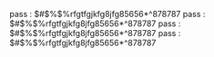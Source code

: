 pass : $#$%$%rfgtfgjkfg8jfg85656*^878787
pass : $#$%$%rfgtfgjkfg8jfg85656*^878787
pass : $#$%$%rfgtfgjkfg8jfg85656*^878787
pass : $#$%$%rfgtfgjkfg8jfg85656*^878787